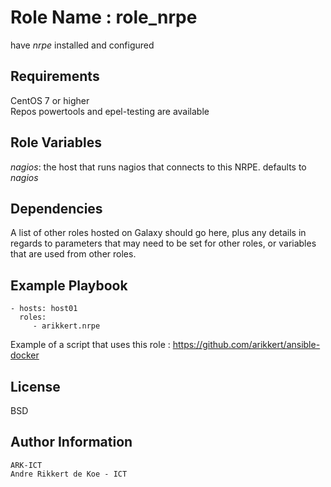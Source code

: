 Role Name : role_nrpe
=========

have *nrpe* installed and configured

Requirements
------------

CentOS 7 or higher   
Repos powertools and epel-testing are available   

Role Variables
--------------

*nagios*: the host that runs nagios that connects to this NRPE. defaults to *nagios*

Dependencies
------------

A list of other roles hosted on Galaxy should go here, plus any details in regards to parameters that may need to be set for other roles, or variables that are used from other roles.

Example Playbook
----------------

    - hosts: host01
      roles:
         - arikkert.nrpe

Example of a script that uses this role : https://github.com/arikkert/ansible-docker

License
-------

BSD

Author Information
------------------

    ARK-ICT
    Andre Rikkert de Koe - ICT
